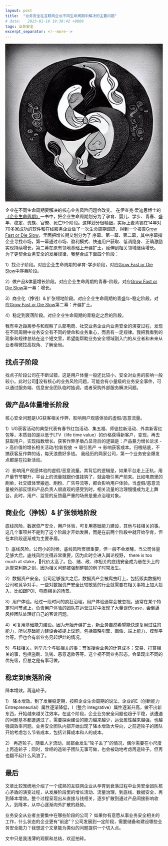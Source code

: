 ```yaml
---
layout: post
title:  "业务安全在互联网企业不同生命周期中解决的主要问题"
# date:   2023-01-18 19:38:42 +0800
tags: 业务安全
excerpt_separator: <!--more-->
---
```

![阴阳](/_posts/yin_yang.jpeg "Yin and Yang created with stableDifussion")

企业在不同生命周期要解决的核心业务风险问题会改变。
在伊查克·爱迪思博士的[《企业生命周期》][企业生命周期]一书中，把企业生命周期划分为了孕育、婴儿、学步、青春、盛年、稳定、贵族、官僚、死亡9个阶段。这样划分很精细，实际上麦肯锡在14年对70多家成功的软件和在线服务企业做了一次生命周期调研，得到一个报告[Grow Fast or Die Slow]，里面把增长期又划分为了 序幕、第一幕、第二幕，其中序幕指企业寻找市场，第一幕通过市场、盈利模式、快速用户获取、低调隐身、正确激励实现持续增长，第二幕在原有领地基础上开疆扩土，延伸到相关领域继续增长。  <!--more--> 为了更契合业务安全的发展规律，我整合成下面四个阶段：  

1）找点子阶段。对应企业生命周期的孕育-学步阶段，对应[Grow Fast or Die Slow]中序幕阶段。

2）做产品&体量增长阶段。对应企业生命周期的青春-阶段，对应[Grow Fast or Die Slow]第一幕：增长。

3）商业化（挣钱）& 扩张领地阶段。对应企业生命周期的青盛年-稳定阶段，对应[Grow Fast or Die Slow]第二幕：开疆扩土。

4）稳定到衰落阶段。对应企业生命周期的青稳定之后的阶段。

我有幸近距离参与和观察了头部电商、社交业务企业内业务安全的演变过程，发现在不同周期中业务安全有不同的使命和业务重心，而且有一定规律。我把我看到的现象和规律总结在这个短文里，希望能帮助业务安全领域刚入门的从业者和未来从业者稍微拉高视角、了解全局。

## 找点子阶段
找点子阶段公司在不断试错，这是用户体量一般还比较小，安全对业务的影响一般较小。此时公司没有核心的业务风险问题，可能会有小量级的业务安全事件，可以通过服务端、信息安全团队临时抽调，或者采购外部服务解决问题。

## 做产品&体量增长阶段
核心安全问题是UG获客相关作弊，影响用户观感体验的虚假/恶意流量。


1）UG获客活动的典型代表有春节红包活动、集五福、师徒拉新活动、外卖新客红包等，本质目的是以低于LTV（life time value）的价格获得新客户，变现，再去获取用户，实现指数增长。获客作弊矛盾凸显背后的逻辑是：产品暴力增长诉求 -> 高价值的增长相关活动/拉新投放 -> 吸引黑产 -> 影响获客成本。归根结底，不搞获客反作弊的话，每天浪费好多钱。 我经历的两家公司，第一个业务安全爆发点都是在拉新活动。

2）影响用户观感体验的虚假/恶意流量。其背后的逻辑是，如果平台走上正轨，用户量节节攀升，平台上的流量就跟价值挂钩了，就会吸引黑产前来。比如电商里的刷单，社交媒体里搬运、刷粉、广告导流等，都会影响用户体验。当虚假/恶意流量被外部反馈和产品负责人很直观的感受到时，相关流量的治理慢慢成为走上舞台。此时，用户、监管的反馈最严重的场景是重点治理对象。

## 商业化（挣钱）& 扩张领地阶段
底线风险，数据资产安全，用户体验，可复用基础能力建设，其他与钱相关的事。这几个事项并不是到了这个阶段才开始发展，而是在前两个阶段中就开始孕育，但在本阶段逐渐成为主要矛盾。

1）底线风险。公司小的时候，底线风险页很重要，但一般不会发酵。当公司体量足够大后，底线风险变得非常重要，因为此时会进入舆论视野， there is too much at stake，代价太高了。色、赌、政、诈相关的底线安全成为悬在头上的达摩克利斯之剑，因为相关问题被强制整顿的例子时常发生。

2）数据资产安全。公司足够强大之后，数据资产会被爬虫盯上，包括贩卖数据的公司和竞争对手，一些对数据资产安全比较敏感的行业就需要在相关事物上加大投入，比如跟POI、电商相关的场景。

3）用户体验。经过一段时间的疯狂治理，用户体验通常会被忽视。通常在某个特定时间节点上，负责用户体验的团队在运营过程中发现了大量误伤case，会倒逼风控团队处理好自己的客诉问题。

4）可复用基础能力建设。因为开始开疆扩土，新业务自然希望能快速复用过往的能力，所以基础能力建设会被提上议题，包括策略引擎、画像、端上能力、模型平台等。但也会有新业务另起炉灶的情况。

5）与钱相关。列举几个与钱相关的事：节省搜索业务的计算成本；交易、打赏相关的事，包括盗刷、洗钱、恶意退款等等。这个视不同业务形态，会呈现出不同的优先级，但总之是有事可做。

## 稳定到衰落阶段
降本增效。再造轮子。

1） 降本增效。到了发展稳定期，按照企业生命周期的说法，企业的E（创新能力 Entrepreneurial）属性逐渐降低，I（整合 Integrative）属性逐渐升高，做不出新东西，开始越来越关注效率。在这个阶段，企业业务安全问题也趋于平稳，该遭遇的问题基本都遭遇过了，需要探索建设的能力越来越少，运营属性越来越强，也越强调效率问题。业务安全团队内部开始出现了降本增效大导向，之前造轮子的团队开始考虑怎么节省成本，包括计算成本和人的成本。

2） 再造轮子。随着人才流动，局部会发生“轮子丢了”的情况，偶尔需要在小尺度上再造轮子；同时，曾经的造轮子团队无事可做，也会被动地考虑再造轮子。但再也翻不起什么风浪了。

## 最后
文章比较笼统地介绍了一个成熟的互联网企业从孕育到衰落过程中业务安全团队核心矛盾的演变过程，从发展阶段里的增长活动、流量治理，到底线、数据安全，再到降本增效。整个过程呈现出从直接与钱相关，逐步扩散到通过产品间接影响收入，到降本，从中心逐渐向外扩散的趋势。

业务安全从业者主要集中在哪些阶段的公司？
如果你有意愿从事业务安全相关的工作，什么状态的企业更有“前途”？公司发展到一定阶段，需要储备和建设哪些业务安全能力？我想这个文章能为类似的问题提供一个切入点。

文中只是我浅薄的观察和总结，欢迎拍砖。

[企业生命周期]: https://book.douban.com/subject/27155410/
[Grow Fast or Die Slow]: https://www.mckinsey.com/industries/technology-media-and-telecommunications/our-insights/grow-fast-or-die-slow
